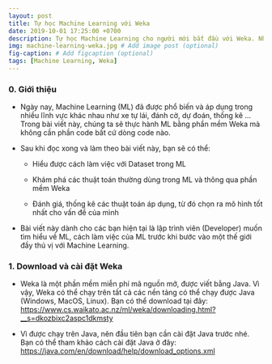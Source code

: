 ```yaml
---
layout: post
title: Tự học Machine Learning với Weka
date: 2019-10-01 17:25:00 +0700
description: Tự học Machine Learning cho người mới bắt đầu với Weka. Nhập môn máy học Machine Learning
img: machine-learning-weka.jpg # Add image post (optional)
fig-caption: # Add figcaption (optional)
tags: [Machine Learning, Weka]
---
```


### 0. Giới thiệu

* Ngày nay, Machine Learning (ML) đã được phổ biến và áp dụng trong nhiều lĩnh vực khác nhau như xe tự lái, đánh cờ, dự đoán, thống kê ... Trong bài viết này, chúng ta sẽ thực hành ML bằng phần mềm Weka mà không cần phần code bất cứ dòng code nào.

* Sau khi đọc xong và làm theo bài viết này, bạn sẽ có thể: 

  * Hiểu được cách làm việc với Dataset trong ML

  * Khám phá các thuật toán thường dùng trong ML và thông qua phần mềm Weka

  * Đánh giá, thống kê các thuật toán áp dụng, từ đó chọn ra mô hình tốt nhất cho vấn đề của mình

* Bài viết này dành cho các bạn hiện tại là lập trình viên (Developer) muốn tìm hiểu về ML, cách làm việc của ML trước khi bước vào một thế giới đầy thú vị với Machine Learning.

### 1. Download và cài đặt Weka

* Weka là một phần mềm miễn phí mã nguồn mở, được viết bằng Java. Vì vậy, Weka có thể chạy trên tất cả các nền tảng có thể chạy được Java (Windows, MacOS, Linux). Bạn có thể download tại đây: https://www.cs.waikato.ac.nz/ml/weka/downloading.html?__s=dkozbixc2aspc1dkmsty

* Vì được chạy trên Java, nên đầu tiên bạn cần cài đặt Java trước nhé. Bạn có thể tham khảo cách cài đặt Java ở đây: https://java.com/en/download/help/download_options.xml

